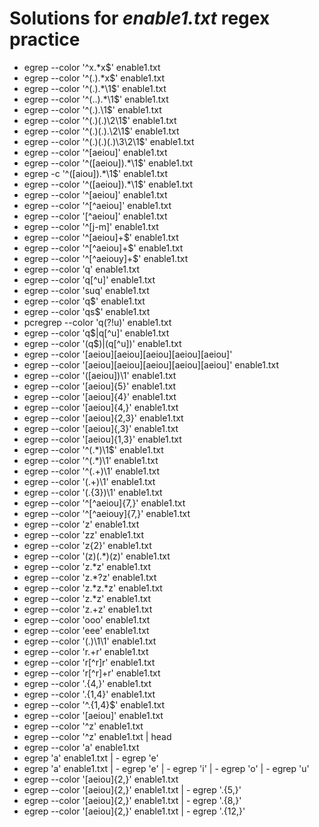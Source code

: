 # Solutions for *enable1.txt* regex practice

 
- egrep	--color	'^x.*x$' enable1.txt 
- egrep	--color	'^(.).*x$' enable1.txt 
- egrep	--color	'^(.).*\1$' enable1.txt 
- egrep	--color	'^(..).*\1$' enable1.txt 
- egrep	--color	'^(.).\1$' enable1.txt 
- egrep	--color	'^(.)(.)\2\1$' enable1.txt 
- egrep	--color	'^(.)(.).\2\1$' enable1.txt 
- egrep	--color	'^(.)(.)(.)\3\2\1$' enable1.txt 
- egrep	--color	'^[aeiou]' enable1.txt 
- egrep	--color	'^([aeiou]).*\1$' enable1.txt 
- egrep	-c	'^([aiou]).*\1$' enable1.txt 
- egrep	--color	'^([aeiou]).*\1$' enable1.txt 
- egrep	--color	'^[aeiou]' enable1.txt 
- egrep	--color	'^[^aeiou]' enable1.txt 
- egrep	--color	'[^aeiou]' enable1.txt 
- egrep	--color	'^[j-m]' enable1.txt 
- egrep	--color	'^[aeiou]+$' enable1.txt 
- egrep	--color	'^[^aeiou]+$' enable1.txt 
- egrep	--color	'^[^aeiouy]+$' enable1.txt 
- egrep	--color	'q' enable1.txt 
- egrep	--color	'q[^u]' enable1.txt 
- egrep	--color	'suq' enable1.txt 
- egrep	--color	'q$' enable1.txt 
- egrep	--color	'qs$' enable1.txt 
- pcregrep	--color	'q(?!u)' enable1.txt 
- egrep	--color	'q$|q[^u]' enable1.txt 
- egrep	--color	'(q$)|(q[^u])' enable1.txt 
- egrep	--color	'[aeiou][aeiou][aeiou][aeiou][aeiou]'
- egrep	--color	'[aeiou][aeiou][aeiou][aeiou][aeiou]' enable1.txt 
- egrep	--color	'([aeiou])\1' enable1.txt 
- egrep	--color	'[aeiou]{5}' enable1.txt 
- egrep	--color	'[aeiou]{4}' enable1.txt 
- egrep	--color	'[aeiou]{4,}' enable1.txt 
- egrep	--color	'[aeiou]{2,3}' enable1.txt 
- egrep	--color	'[aeiou]{,3}' enable1.txt 
- egrep	--color	'[aeiou]{1,3}' enable1.txt 
- egrep	--color	'^(.*)\1$' enable1.txt 
- egrep	--color	'^(.*)\1' enable1.txt 
- egrep	--color	'^(.+)\1' enable1.txt 
- egrep	--color	'(.+)\1' enable1.txt 
- egrep	--color	'(.{3})\1' enable1.txt 
- egrep	--color	'^[^aeiou]{7,}' enable1.txt 
- egrep	--color	'^[^aeiouy]{7,}' enable1.txt 
- egrep	--color	'z' enable1.txt 
- egrep	--color	'zz' enable1.txt 
- egrep	--color	'z{2}' enable1.txt 
- egrep	--color	'(z)(.*)(z)' enable1.txt 
- egrep	--color	'z.*z' enable1.txt 
- egrep	--color	'z.*?z' enable1.txt 
- egrep	--color	'z.*z.*z' enable1.txt 
- egrep	--color	'z.*z' enable1.txt 
- egrep	--color	'z.+z' enable1.txt 
- egrep	--color	'ooo' enable1.txt 
- egrep	--color	'eee' enable1.txt 
- egrep	--color	'(.)\1\1' enable1.txt 
- egrep	--color	'r.+r' enable1.txt 
- egrep	--color	'r[^r]r' enable1.txt 
- egrep	--color	'r[^r]+r' enable1.txt 
- egrep	--color	'.{4,}' enable1.txt 
- egrep	--color	'.{1,4}' enable1.txt 
- egrep	--color	'^.{1,4}$' enable1.txt 
- egrep	--color	'[aeiou]' enable1.txt 
- egrep	--color	'^z' enable1.txt 
- egrep	--color	'^z' enable1.txt | head
- egrep	--color	'a' enable1.txt
- egrep	'a'	enable1.txt | - egrep 'e' 
- egrep	'a'	enable1.txt | - egrep 'e' | - egrep 'i' | - egrep 'o' | - egrep 'u'
- egrep	--color	'[aeiou]{2,}' enable1.txt 
- egrep	--color	'[aeiou]{2,}' enable1.txt | - egrep '.{5,}'
- egrep	--color	'[aeiou]{2,}' enable1.txt | - egrep '.{8,}'
- egrep	--color	'[aeiou]{2,}' enable1.txt | - egrep '.{12,}'
